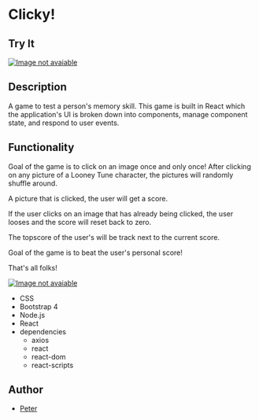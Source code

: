 # Clicky!

## Try It

[![Image not avaiable](https://media.giphy.com/media/l3diDVCk1o85xBABO/giphy.gif)](https://sheltered-scrubland-55185.herokuapp.com/)

## Description
A game to test a person's memory skill. This game is built in React which the application's UI is broken down into components, manage component state, and respond to user events.


## Functionality
Goal of the game is to click on an image once and only once! After clicking on any picture of a Looney Tune character, the pictures will randomly shuffle around.

A picture that is clicked, the user will get a score.

 If the user clicks on an image that has already being clicked, the user looses and the score will reset back to zero.

 The topscore of the user's will be track next to the current score.

 Goal of the game is to beat the user's personal score!

 That's all folks!

 [![Image not avaiable](https://vignette.wikia.nocookie.net/looneytunes/images/e/e1/All.jpg/revision/latest/scale-to-width-down/260?cb=20150313020828)](https://sheltered-scrubland-55185.herokuapp.com/)

* CSS
* Bootstrap 4
* Node.js
* React
* dependencies
  * axios
  * react
  * react-dom
  * react-scripts
## Author
+ [Peter](https://github.com/ptpeck357)
